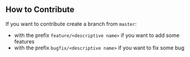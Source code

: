 ## How to Contribute
If you want to contribute create a branch from `master`:
 - with the prefix `feature/<descriptive name>` if you want to add some features
 - with the prefix `bugfix/<descriptive name>` if you want to fix some bug

